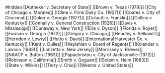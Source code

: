 #hidden 
[[Aptheker v. Secretary of State]]
[[Brown v. Texas (1979)]]
[[City of Chicago v. Morales]]
[[Cline v. Frink Dairy Co. (1927)]]
[[Coates v. City of Cincinnati]]
[[Coker v. Georgia (1977)]]
[[Colautti v. Franklin]]
[[Collins v. Kentucky]]
[[Connally v. General Construction (1926)]]
[[Davis v. Mississippi]]
[[Dunaway v. New York]]
[[Ellis v. Dyson]]
[[Florida v. Royer]]
[[Furman v. Georgia (1972)]]
[[Gregory v. Chicago]]
[[Headley v. Selkowitz]]
[[Herndon v. Lowry]]
[[Hutto v. Davis]]
[[International Harvester Co. v. Kentucky]]
[[Kent v. Dulles]]
[[Keyishian v. Board of Regents]]
[[Kolender v. Lawson (1983)]]
[[Lanzetta v. New Jersey]]
[[Morrissey v. Brewer]]
[[NAACP v. Button (1963)]]
[[Papachristou v. City of Jacksonville (1972)]]
[[Robinson v. California]]
[[Smith v. Goguen]]
[[Solem v. Helm (1983)]]
[[State v. Wilkins]]
[[Terry v. Ohio]]
[[Weems v. United States]]